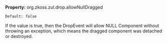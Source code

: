 **Property:** org.zkoss.zul.drop.allowNullDragged

`Default: `<i>`false`</i>

If the value is true, then the DropEvent will allow NULL Component
without throwing an exception, which means the dragged component was
detached or destroyed.

